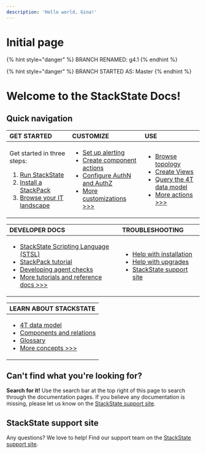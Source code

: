 ```yaml
---
description: 'Hello world, Gina!'
---
```


# Initial page

{% hint style="danger" %}
BRANCH RENAMED: g4.1
{% endhint %}

{% hint style="danger" %}
BRANCH STARTED AS: Master
{% endhint %}

# Welcome to the StackState Docs!

## Quick navigation

<table>
  <thead>
    <tr>
      <th style="text-align:left">GET STARTED</th>
      <th style="text-align:left">CUSTOMIZE</th>
      <th style="text-align:left">USE</th>
    </tr>
  </thead>
  <tbody>
    <tr>
      <td style="text-align:left">
        <p>Get started in three steps:</p>
        <ol>
          <li><a href="https://github.com/gggina/gitbook-scrapbook/tree/d2a39804ed4f548ce95214c9521956e959149f57/setup/installation/README.md">Run StackState</a>
          </li>
          <li><a href="https://github.com/gggina/gitbook-scrapbook/tree/d2a39804ed4f548ce95214c9521956e959149f57/integrations/README.md">Install a StackPack</a>
          </li>
          <li><a href="https://github.com/gggina/gitbook-scrapbook/tree/d2a39804ed4f548ce95214c9521956e959149f57/use/perspectives/topology-perspective/README.md">Browse your IT landscape</a>
          </li>
        </ol>
      </td>
      <td style="text-align:left">
        <ul>
          <li><a href="https://github.com/gggina/gitbook-scrapbook/tree/d2a39804ed4f548ce95214c9521956e959149f57/use/alerting.md">Set up alerting</a>
          </li>
          <li><a href="https://github.com/gggina/gitbook-scrapbook/tree/d2a39804ed4f548ce95214c9521956e959149f57/configure/component_actions.md">Create component actions</a>
          </li>
          <li><a href="https://github.com/gggina/gitbook-scrapbook/tree/d2a39804ed4f548ce95214c9521956e959149f57/configure/how_to_set_up_roles.md">Configure AuthN and AuthZ</a>
          </li>
          <li><a href="https://github.com/gggina/gitbook-scrapbook/tree/d2a39804ed4f548ce95214c9521956e959149f57/configure/README.md">More customizations &gt;&gt;&gt;</a>
          </li>
        </ul>
      </td>
      <td style="text-align:left">
        <ul>
          <li><a href="https://github.com/gggina/gitbook-scrapbook/tree/d2a39804ed4f548ce95214c9521956e959149f57/use/perspectives/topology-perspective/README.md">Browse topology</a>
          </li>
          <li><a href="https://github.com/gggina/gitbook-scrapbook/tree/d2a39804ed4f548ce95214c9521956e959149f57/use/views.md">Create Views</a>
          </li>
          <li><a href="https://github.com/gggina/gitbook-scrapbook/tree/d2a39804ed4f548ce95214c9521956e959149f57/use/queries.md">Query the 4T data model</a>
          </li>
          <li><a href="https://github.com/gggina/gitbook-scrapbook/tree/d2a39804ed4f548ce95214c9521956e959149f57/use/README.md">More actions &gt;&gt;&gt;</a>
          </li>
        </ul>
      </td>
    </tr>
  </tbody>
</table>

<table>
  <thead>
    <tr>
      <th style="text-align:left">DEVELOPER DOCS</th>
      <th style="text-align:left">TROUBLESHOOTING</th>
    </tr>
  </thead>
  <tbody>
    <tr>
      <td style="text-align:left">
        <ul>
          <li><a href="https://github.com/gggina/gitbook-scrapbook/tree/d2a39804ed4f548ce95214c9521956e959149f57/develop/scripting/README.md">StackState Scripting Language (STSL)</a>
          </li>
          <li><a href="https://github.com/gggina/gitbook-scrapbook/tree/d2a39804ed4f548ce95214c9521956e959149f57/develop/tutorials/basic_stackpack_tutorial.md">StackPack tutorial</a>
          </li>
          <li><a href="https://github.com/gggina/gitbook-scrapbook/tree/d2a39804ed4f548ce95214c9521956e959149f57/develop/agent_check/checks_in_agent_v2.md">Developing agent checks</a>
          </li>
          <li><a href="https://github.com/gggina/gitbook-scrapbook/tree/d2a39804ed4f548ce95214c9521956e959149f57/develop/README.md">More tutorials and reference docs &gt;&gt;&gt;</a>
          </li>
        </ul>
      </td>
      <td style="text-align:left">
        <ul>
          <li><a href="https://github.com/gggina/gitbook-scrapbook/tree/d2a39804ed4f548ce95214c9521956e959149f57/setup/installation/troubleshooting.md">Help with installation</a>
          </li>
          <li><a href="https://github.com/gggina/gitbook-scrapbook/tree/d2a39804ed4f548ce95214c9521956e959149f57/setup/upgrading.md">Help with upgrades</a>
          </li>
          <li><a href="https://support.stackstate.com/">StackState support site</a>
            <br
            />
          </li>
        </ul>
      </td>
    </tr>
  </tbody>
</table>

<table>
  <thead>
    <tr>
      <th style="text-align:left">LEARN ABOUT STACKSTATE</th>
    </tr>
  </thead>
  <tbody>
    <tr>
      <td style="text-align:left">
        <ul>
          <li><a href="https://github.com/gggina/gitbook-scrapbook/tree/d2a39804ed4f548ce95214c9521956e959149f57/concepts/4t_data_model.md">4T data model</a>
          </li>
          <li><a href="https://github.com/gggina/gitbook-scrapbook/tree/d2a39804ed4f548ce95214c9521956e959149f57/concepts/components_and_relations.md">Components and relations</a>
          </li>
          <li><a href="https://github.com/gggina/gitbook-scrapbook/tree/d2a39804ed4f548ce95214c9521956e959149f57/concepts/glossary.md">Glossary</a>
          </li>
          <li><a href="https://github.com/gggina/gitbook-scrapbook/tree/d2a39804ed4f548ce95214c9521956e959149f57/concepts/README.md">More concepts &gt;&gt;&gt;</a>
          </li>
        </ul>
      </td>
    </tr>
  </tbody>
</table>

## Can't find what you're looking for?

**Search for it!** Use the search bar at the top right of this page to search through the documentation pages. If you believe any documentation is missing, please let us know on the [StackState support site](https://support.stackstate.com/).

## StackState support site

Any questions? We love to help! Find our support team on the [StackState support site](https://support.stackstate.com/).

